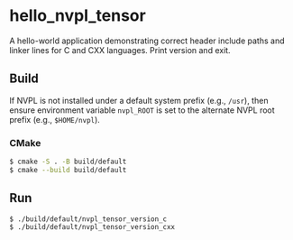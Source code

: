 # hello_nvpl_tensor

A hello-world application demonstrating correct header include paths and linker lines for C and CXX languages.  Print version and exit.

## Build

If NVPL is not installed under a default system prefix (e.g., `/usr`), then ensure environment variable `nvpl_ROOT` is set to the alternate NVPL root prefix (e.g., `$HOME/nvpl`).

### CMake

```bash
$ cmake -S . -B build/default
$ cmake --build build/default
```

## Run

```bash
$ ./build/default/nvpl_tensor_version_c
$ ./build/default/nvpl_tensor_version_cxx
```
